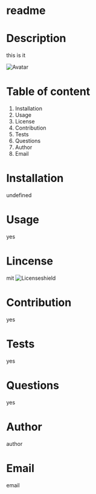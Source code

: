 # readme

  # Description
  this is it
  
  
  ![Avatar](https://avatars1.githubusercontent.com/u/57860736?v=4)
  
  
  # Table of content
  
  
  1. Installation
  2. Usage
  3. License
  4. Contribution
  5. Tests
  6. Questions
  7. Author
  8. Email
  
  # Installation
  undefined
  
  # Usage
  yes
  
  # Lincense
  mit 
  ![Licenseshield](https://img.shields.io/badge/license-mit-success)
  
  # Contribution
  yes
  
  # Tests
  yes
  
  # Questions
  yes
  
  # Author
  author
  
  # Email
  email

